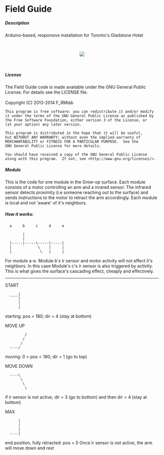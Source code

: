 Field Guide
=======

##### Description
Arduino-based, responsive installation for Toronto's Gladstone Hotel

<br>
<p align="center">
  <img src="https://googledrive.com/host/0B1aL4rZ85UMSbkRUNnVKN2RuWjg/"> 
</p>
<br>

##### License


The Field Guide code is made available under the GNU General Public License. For details see the LICENSE file.
    <br>
    <br>
    Copyright (C) 2013-2014  F_RMlab

    This program is free software: you can redistribute it and/or modify
    it under the terms of the GNU General Public License as published by
    the Free Software Foundation, either version 3 of the License, or
    (at your option) any later version.

    This program is distributed in the hope that it will be useful,
    but WITHOUT ANY WARRANTY; without even the implied warranty of
    MERCHANTABILITY or FITNESS FOR A PARTICULAR PURPOSE.  See the
    GNU General Public License for more details.

    You should have received a copy of the GNU General Public License
    along with this program.  If not, see <http://www.gnu.org/licenses/>.


##### Module
This is the code for one module in the Grow-op surface. Each module consists of a motor controlling an arm and a inrared sensor. The infrared sensor detects proximity (i.e someone reaching out to the surface) and sends instructions to the motor to retract the arm accordingly. Each module is local and not 'aware' of it's neighbors.
  
  
##### How it works:
```
  a     b     c     d     e
    
        |    
        |    
  |-----|-----\-----|-----|
  |            \    |     |
  |             \   |     |
```  
For module a-e. Module b's ir sensor and motor activity will not effect it's neighbors. In this case Module's c's ir sensor is also triggered by activity. This is what gives the surface's cascading effect, cheaply and effectively.  
  
---
  
START
```  
  ____|
      |
      |
      |
```
starting: pos = 180; dir = 4 (stay at bottom)    
  
  
MOVE UP
```
         /
        /
       /
  ----/     
```
moving: 0 > pos < 180; dir = 1 (go to top)
  
  
MOVE DOWN
```
  ----\
       \
        \
         \
```
if ir sensor is not active, dir = 3 (go to bottom) and then dir = 4 (stay at bottom)
  
MAX
```
      | 
      |      
      |
  ----|
```
end position, fully retracted: pos = 0
Once ir sensor is not active, the arm will move down and rest  
